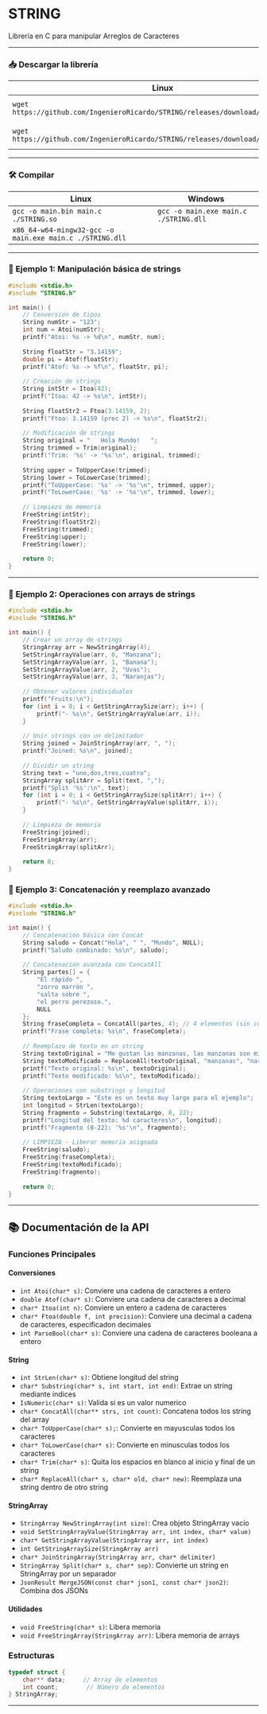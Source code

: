 # STRING

Librería en C para manipular Arreglos de Caracteres

---

### 📥 Descargar la librería

| Linux | Windows |
| --- | --- |
| `wget https://github.com/IngenieroRicardo/STRING/releases/download/1.0/STRING.so` | `Invoke-WebRequest https://github.com/IngenieroRicardo/STRING/releases/download/1.0/STRING.dll -OutFile ./STRING.dll` |
| `wget https://github.com/IngenieroRicardo/STRING/releases/download/1.0/STRING.h` | `Invoke-WebRequest https://github.com/IngenieroRicardo/STRING/releases/download/1.0/STRING.h -OutFile ./STRING.h` |

---

### 🛠️ Compilar

| Linux | Windows |
| --- | --- |
| `gcc -o main.bin main.c ./STRING.so` | `gcc -o main.exe main.c ./STRING.dll` |
| `x86_64-w64-mingw32-gcc -o main.exe main.c ./STRING.dll` |  |

---

### 🧪 Ejemplo 1: Manipulación básica de strings

```C
#include <stdio.h>
#include "STRING.h"

int main() {
    // Conversión de tipos
    String numStr = "123";
    int num = Atoi(numStr);
    printf("Atoi: %s -> %d\n", numStr, num);
    
    String floatStr = "3.14159";
    double pi = Atof(floatStr);
    printf("Atof: %s -> %f\n", floatStr, pi);
    
    // Creación de strings
    String intStr = Itoa(42);
    printf("Itoa: 42 -> %s\n", intStr);
    
    String floatStr2 = Ftoa(3.14159, 2);
    printf("Ftoa: 3.14159 (prec 2) -> %s\n", floatStr2);
    
    // Modificación de strings
    String original = "   Hola Mundo!   ";
    String trimmed = Trim(original);
    printf("Trim: '%s' -> '%s'\n", original, trimmed);
    
    String upper = ToUpperCase(trimmed);
    String lower = ToLowerCase(trimmed);
    printf("ToUpperCase: '%s' -> '%s'\n", trimmed, upper);
    printf("ToLowerCase: '%s' -> '%s'\n", trimmed, lower);
    
    // Limpieza de memoria
    FreeString(intStr);
    FreeString(floatStr2);
    FreeString(trimmed);
    FreeString(upper);
    FreeString(lower);
    
    return 0;
}
```

---

### 🧪 Ejemplo 2: Operaciones con arrays de strings

```C
#include <stdio.h>
#include "STRING.h"

int main() {
    // Crear un array de strings
    StringArray arr = NewStringArray(4);
    SetStringArrayValue(arr, 0, "Manzana");
    SetStringArrayValue(arr, 1, "Banana");
    SetStringArrayValue(arr, 2, "Uvas");
    SetStringArrayValue(arr, 3, "Naranjas");
    
    // Obtener valores individuales
    printf("Fruits:\n");
    for (int i = 0; i < GetStringArraySize(arr); i++) {
        printf("- %s\n", GetStringArrayValue(arr, i));
    }
    
    // Unir strings con un delimitador
    String joined = JoinStringArray(arr, ", ");
    printf("Joined: %s\n", joined);
    
    // Dividir un string
    String text = "uno,dos,tres,cuatro";
    StringArray splitArr = Split(text, ",");
    printf("Split '%s':\n", text);
    for (int i = 0; i < GetStringArraySize(splitArr); i++) {
        printf("- %s\n", GetStringArrayValue(splitArr, i));
    }
    
    // Limpieza de memoria
    FreeString(joined);
    FreeStringArray(arr);
    FreeStringArray(splitArr);
    
    return 0;
}
```

### 🧪 Ejemplo 3: Concatenación y reemplazo avanzado

```C
#include <stdio.h>
#include "STRING.h"

int main() {
    // Concatenación básica con Concat
    String saludo = Concat("Hola", " ", "Mundo", NULL);
    printf("Saludo combinado: %s\n", saludo);
    
    // Concatenación avanzada con ConcatAll 
    String partes[] = {
        "El rápido ", 
        "zorro marrón ", 
        "salta sobre ", 
        "el perro perezoso.", 
        NULL
    };
    String fraseCompleta = ConcatAll(partes, 4); // 4 elementos (sin contar NULL)
    printf("Frase completa: %s\n", fraseCompleta);
    
    // Reemplazo de texto en un string
    String textoOriginal = "Me gustan las manzanas, las manzanas son mis favoritas.";
    String textoModificado = ReplaceAll(textoOriginal, "manzanas", "naranjas");
    printf("Texto original: %s\n", textoOriginal);
    printf("Texto modificado: %s\n", textoModificado);
    
    // Operaciones con substrings y longitud
    String textoLargo = "Este es un texto muy largo para el ejemplo";
    int longitud = StrLen(textoLargo);
    String fragmento = Substring(textoLargo, 8, 22);
    printf("Longitud del texto: %d caracteres\n", longitud);
    printf("Fragmento (8-22): '%s'\n", fragmento);
    
    // LIMPIEZA - Liberar memoria asignada
    FreeString(saludo);
    FreeString(fraseCompleta);
    FreeString(textoModificado);
    FreeString(fragmento);
    
    return 0;
}
```


---


## 📚 Documentación de la API

### Funciones Principales

#### Conversiones
- `int Atoi(char* s)`: Conviere una cadena de caracteres a entero
- `double Atof(char* s)`: Conviere una cadena de caracteres a decimal
- `char* Itoa(int n)`: Conviere un entero a cadena de caracteres
- `char* Ftoa(double f, int precision)`: Conviere una decimal a cadena de caracteres, especificadon decimales
- `int ParseBool(char* s)`: Conviere una cadena de caracteres booleana a entero

#### String
- `int StrLen(char* s)`: Obtiene longitud del string
- `char* Substring(char* s, int start, int end)`: Extrae un string mediante indices
- `IsNumeric(char* s)`: Valida si es un valor numerico
- `char* ConcatAll(char** strs, int count)`: Concatena todos los string del array
- `char* ToUpperCase(char* s);`: Convierte en mayusculas todos los caracteres
- `char* ToLowerCase(char* s)`: Convierte en minusculas todos los caracteres
- `char* Trim(char* s)`: Quita los espacios en blanco al inicio y final de un string
- `char* ReplaceAll(char* s, char* old, char* new)`: Reemplaza una string dentro de otro string

#### StringArray
- `StringArray NewStringArray(int size)`: Crea objeto StringArray vacío
- `void SetStringArrayValue(StringArray arr, int index, char* value)`
- `char* GetStringArrayValue(StringArray arr, int index)`
- `int GetStringArraySize(StringArray arr)`
- `char* JoinStringArray(StringArray arr, char* delimiter)`
- `StringArray Split(char* s, char* sep)`: Convierte un string en StringArray por un separador
- `JsonResult MergeJSON(const char* json1, const char* json2)`: Combina dos JSONs

#### Utilidades
- `void FreeString(char* s)`: Libera memoria
- `void FreeStringArray(StringArray arr)`: Libera memoria de arrays

### Estructuras
```c
typedef struct {
    char** data;     // Array de elementos
    int count;        // Número de elementos
} StringArray;
```

---
